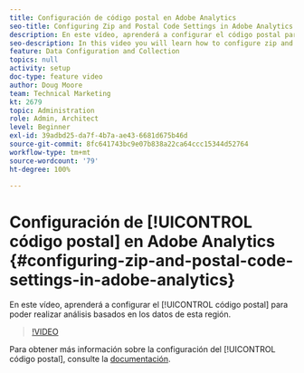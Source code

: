 ```yaml
---
title: Configuración de código postal en Adobe Analytics
seo-title: Configuring Zip and Postal Code Settings in Adobe Analytics
description: En este vídeo, aprenderá a configurar el código postal para que pueda realizar análisis basados en los datos de esta región.
seo-description: In this video you will learn how to configure zip and postal code settings, so that you can do analysis based on this region data.
feature: Data Configuration and Collection
topics: null
activity: setup
doc-type: feature video
author: Doug Moore
team: Technical Marketing
kt: 2679
topic: Administration
role: Admin, Architect
level: Beginner
exl-id: 39adbd25-da7f-4b7a-ae43-6681d675b46d
source-git-commit: 8fc641743bc9e07b838a22ca64ccc15344d52764
workflow-type: tm+mt
source-wordcount: '79'
ht-degree: 100%

---
```


# Configuración de [!UICONTROL código postal] en Adobe Analytics {#configuring-zip-and-postal-code-settings-in-adobe-analytics}

En este vídeo, aprenderá a configurar el [!UICONTROL código postal] para poder realizar análisis basados en los datos de esta región.

>[!VIDEO](https://video.tv.adobe.com/v/27051/?quality=12&learn=on)

Para obtener más información sobre la configuración del [!UICONTROL código postal], consulte la [documentación](https://experienceleague.adobe.com/docs/analytics/components/dimensions/zip-code.html?lang=es).
